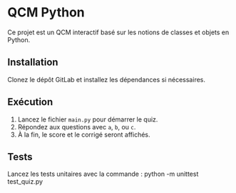 # QCM Python

Ce projet est un QCM interactif basé sur les notions de classes et objets en Python.

## Installation
Clonez le dépôt GitLab et installez les dépendances si nécessaires.

## Exécution
1. Lancez le fichier `main.py` pour démarrer le quiz.
2. Répondez aux questions avec `a`, `b`, ou `c`.
3. À la fin, le score et le corrigé seront affichés.

## Tests
Lancez les tests unitaires avec la commande :
python -m unittest test_quiz.py
